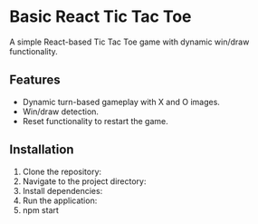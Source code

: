 # Basic React Tic Tac Toe
A simple React-based Tic Tac Toe game with dynamic win/draw functionality.

## Features
- Dynamic turn-based gameplay with X and O images.
- Win/draw detection.
- Reset functionality to restart the game.

## Installation
1. Clone the repository:
2. Navigate to the project directory:
3. Install dependencies:
4. Run the application:
5. npm start 
